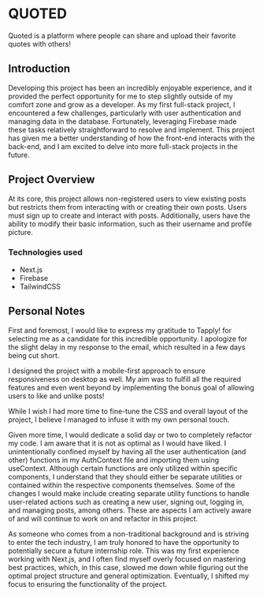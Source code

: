 # QUOTED

Quoted is a platform where people can share and upload their favorite quotes with others!

## Introduction

Developing this project has been an incredibly enjoyable experience, and it provided the perfect opportunity for me to step slightly outside of my comfort zone and grow as a developer. As my first full-stack project, I encountered a few challenges, particularly with user authentication and managing data in the database. Fortunately, leveraging Firebase made these tasks relatively straightforward to resolve and implement. This project has given me a better understanding of how the front-end interacts with the back-end, and I am excited to delve into more full-stack projects in the future.

## Project Overview

At its core, this project allows non-registered users to view existing posts but restricts them from interacting with or creating their own posts. Users must sign up to create and interact with posts. Additionally, users have the ability to modify their basic information, such as their username and profile picture.

### Technologies used

* Next.js
* Firebase
* TailwindCSS

## Personal Notes

First and foremost, I would like to express my gratitude to Tapply! for selecting me as a candidate for this incredible opportunity. I apologize for the slight delay in my response to the email, which resulted in a few days being cut short.

I designed the project with a mobile-first approach to ensure responsiveness on desktop as well. My aim was to fulfill all the required features and even went beyond by implementing the bonus goal of allowing users to like and unlike posts!

While I wish I had more time to fine-tune the CSS and overall layout of the project, I believe I managed to infuse it with my own personal touch.

Given more time, I would dedicate a solid day or two to completely refactor my code. I am aware that it is not as optimal as I would have liked. I unintentionally confined myself by having all the user authentication (and other) functions in my AuthContext file and importing them using useContext. Although certain functions are only utilized within specific components, I understand that they should either be separate utilities or contained within the respective components themselves. Some of the changes I would make include creating separate utility functions to handle user-related actions such as creating a new user, signing out, logging in, and managing posts, among others. These are aspects I am actively aware of and will continue to work on and refactor in this project.

As someone who comes from a non-traditional background and is striving to enter the tech industry, I am truly honored to have the opportunity to potentially secure a future internship role. This was my first experience working with Next.js, and I often find myself overly focused on mastering best practices, which, in this case, slowed me down while figuring out the optimal project structure and general optimization. Eventually, I shifted my focus to ensuring the functionality of the project.

